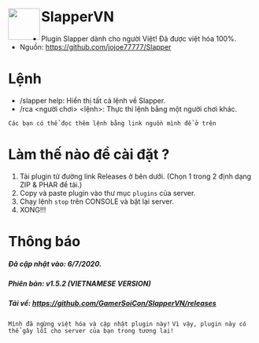 <h1>SlapperVN<img src="https://github.com/jojoe77777/Slapper/blob/master/icon.png" height="64" width="64" align="left"></img></h1>

+ Plugin Slapper dành cho người Việt! Đã được việt hóa 100%.
+ Nguồn: https://github.com/jojoe77777/Slapper

# Lệnh
+ /slapper help: Hiển thị tất cả lệnh về Slapper.
+ /rca <người chơi> <lệnh>: Thực thi lệnh bằng một người chơi khác.

``Các bạn có thể đọc thêm lệnh bằng link nguồn mình để ở trên``

# Làm thế nào để cài đặt ?
1. Tải plugin từ đường link Releases ở bên dưới. (Chọn 1 trong 2 định dạng ZIP & PHAR để tải.)
2. Copy và paste plugin vào thư mục ```plugins``` của server.
3. Chạy lệnh ```stop``` trên CONSOLE và bật lại server.
4. XONG!!!

# Thông báo
##### Đã cập nhật vào: 6/7/2020.
##### Phiên bản: v1.5.2 (VIETNAMESE VERSION)
##### Tải về: https://github.com/GamerSoiCon/SlapperVN/releases
```Mình đã ngừng việt hóa và cập nhật plugin này!```
```Vì vậy, plugin này có thể gây lỗi cho server của bạn trong tương lai!```
